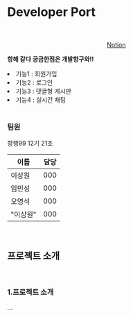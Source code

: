 <h1>Developer Port</h1>
<br>
<p align="center" dir="auto">
<a href="https://cypress-tablecloth-6a6.notion.site/99-ToyProject-12-21-3076c77153034ea5a83d82790ce9257d" rel="nofollow">Notion</a>
</p>
<p dir="auto">
<strong>항해 같다 궁금한점은 개발항구와!!</strong>
</p>
<li>기능1 : 회원가입</li>
<li>기능2 : 로그인</li>
<li>기능3 : 댓글형 게시판</li>
<li>기능4 : 실시간 채팅</li>
<br>
<h3>팀원</h3>
<p>항행99 12기 21조</p>
<table>
<thead>
<tr>
    <th>이름</th>
    <th>담당</th>
</tr>
</thead>
<tbody>
<tr>
    <td>
        이상원
    </td>
    <td>
        000
    </td>
</tr>
<tr>
    <td>
        임민성
    </td>
    <td>
        000
    </td>
</tr>
<tr>
    <td>
        오영석
    </td>
    <td>
        000
    </td>
</tr>
<tr>
    <td>
        "이상원"
    </td>
    <td>
        000
    </td>
</tr>
</tbody>
</table>
<br>
<h2>프로젝트 소개</h2>
<br>
<h3>1.프로젝트 소개</h3>
<p>...</p>

